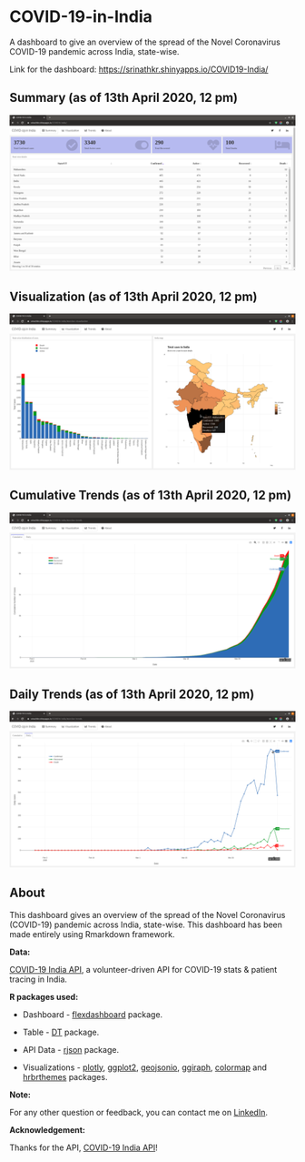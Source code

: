 # COVID-19-in-India

A dashboard to give an overview of the spread of the Novel Coronavirus COVID-19 pandemic across India, state-wise.

Link for the dashboard: https://srinathkr.shinyapps.io/COVID19-India/

## Summary (as of 13th April 2020, 12 pm)

![Summary](/Screenshots/Summary.png)

## Visualization (as of 13th April 2020, 12 pm)

![Visualization](/Screenshots/Visualization.png)

## Cumulative Trends (as of 13th April 2020, 12 pm)

![Cumulative Trends](/Screenshots/CumulativeTrends.png)

## Daily Trends (as of 13th April 2020, 12 pm)

![Daily Trends](/Screenshots/DailyTrends.png)

## About

This dashboard gives an overview of the spread of the Novel Coronavirus (COVID-19) pandemic across India, state-wise. 
This dashboard has been made entirely using Rmarkdown framework.

**Data:**

[COVID-19 India API](https://api.covid19india.org/), a volunteer-driven API for COVID-19 stats & patient tracing in India.

**R packages used:**

* Dashboard - [flexdashboard](https://rmarkdown.rstudio.com/flexdashboard/) package.

* Table - [DT](https://rstudio.github.io/DT/) package.

* API Data - [rjson](https://www.rdocumentation.org/packages/rjson/versions/0.2.20) package.

* Visualizations - [plotly](https://plot.ly/r/), [ggplot2](https://ggplot2.tidyverse.org/), [geojsonio](https://ropensci.org/tutorials/geojsonio_tutorial/), [ggiraph](https://davidgohel.github.io/ggiraph/), [colormap](https://bhaskarvk.github.io/colormap/) and [hrbrthemes](https://hrbrmstr.github.io/hrbrthemes/) packages. 

**Note:**

For any other question or feedback, you can contact me on [LinkedIn](https://www.linkedin.com/in/srinath-kr-026147173/).

**Acknowledgement:**

Thanks for the API, [COVID-19 India API](https://api.covid19india.org/)! 
